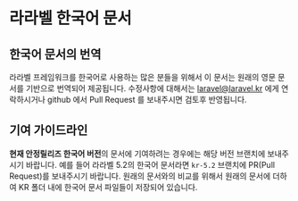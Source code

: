 # 라라벨 한국어 문서

## 한국어 문서의 번역

라라벨 프레임워크를 한국어로 사용하는 많은 분들을 위해서 이 문서는 원래의 영문 문서를 기반으로 번역되어 제공됩니다. 수정사항에 대해서는 laravel@laravel.kr 에게 연락하시거나 github 에서 Pull Request 를 보내주시면 검토후 반영됩니다. 

## 기여 가이드라인

**현재 안정릴리즈 한국어 버전**의 문서에 기여하려는 경우에는 해당 버전 브랜치에 보내주시기 바랍니다. 예를 들어 라라벨 5.2의 한국어 문서라면 `kr-5.2` 브랜치에 PR(Pull Request)를 보내주시기 바랍니다. 원래의 문서와의 비교를 위해서 원래의 문서에 더하여 KR 폴더 내에 한국어 문서 파일들이 저장되어 있습니다. 
